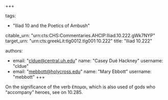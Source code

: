 +++

tags:
- "Iliad 10 and the Poetics of Ambush"

citable_urn: "urn:cts:CHS:Commentaries.AHCIP:Iliad.10.222.gWk7NYP"
target_urn: "urn:cts:greekLit:tlg0012.tlg001:10.222"
title: "Iliad 10.222"

authors:
- email: "cldue@central.uh.edu"
  name: "Casey Dué Hackney"
  username: "cldue"
- email: "mebbott@holycross.edu"
  name: "Mary Ebbott"
  username: "mebbott"
+++

<p>On the significance of the verb ἕπομαι, which is also used of gods who “accompany” heroes, see on 10.285. </p>
